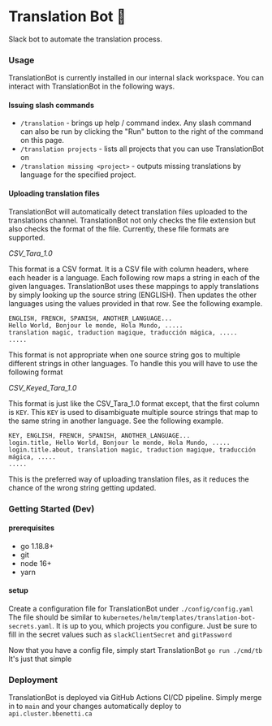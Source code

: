 # Translation Bot 🤖
Slack bot to automate the translation process. 

### Usage 
TranslationBot is currently installed in our internal slack workspace. You can interact with TranslationBot 
in the following ways. 

#### Issuing slash commands 
- `/translation` - brings up help / command index. Any slash command can also be run by clicking the "Run" button
to the right of the command on this page. 
- `/translation projects` - lists all projects that you can use TranslationBot on
- `/translation missing <project>` - outputs missing translations by language for the specified project.

#### Uploading translation files 
TranslationBot will automatically detect translation files uploaded to the translations channel. TranslationBot
not only checks the file extension but also checks the format of the file. Currently, these file formats are supported.

*CSV_Tara_1.0*

This format is a CSV format. It is a CSV file with column headers, where each header is a language.
Each following row maps a string in each of the given languages. TranslationBot uses these mappings to 
apply translations by simply looking up the source string (ENGLISH). Then updates the other languages using 
the values provided in that row. See the following example.
```csv
ENGLISH, FRENCH, SPANISH, ANOTHER_LANGUAGE... 
Hello World, Bonjour le monde, Hola Mundo, .....
translation magic, traduction magique, traducción mágica, .....
.....
 ```

This format is not appropriate when one source string gos to multiple different strings in other languages.
To handle this you will have to use the following format

*CSV_Keyed_Tara_1.0*

This format is just like the CSV_Tara_1.0 format except, that the first column is `KEY`. This `KEY` is used to
disambiguate multiple source strings that map to the same string in another language. See the following example.
```csv
KEY, ENGLISH, FRENCH, SPANISH, ANOTHER_LANGUAGE...
login.title, Hello World, Bonjour le monde, Hola Mundo, .....
login.title.about, translation magic, traduction magique, traducción mágica, .....
.....
```
This is the preferred way of uploading translation files, as it reduces the chance of the wrong string getting updated. 


### Getting Started (Dev)

#### prerequisites 
- go 1.18.8+
- git  
- node 16+
- yarn 

#### setup 

Create a configuration file for TranslationBot under `./config/config.yaml` The file should be similar to 
`kubernetes/helm/templates/translation-bot-secrets.yaml`. It is up to you, which projects you configure. Just be 
sure to fill in the secret values such as `slackClientSecret` and `gitPassword` 

Now that you have a config file, simply start TranslationBot `go run ./cmd/tb` It's just that simple 

### Deployment 
TranslationBot is deployed via GitHub Actions CI/CD pipeline. Simply merge in to `main` and your changes 
automatically deploy to `api.cluster.bbenetti.ca`
